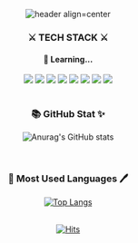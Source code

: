 <!--
**LEEBEEE/LEEBEEE** is a ✨ _special_ ✨ repository because its `README.md` (this file) appears on your GitHub profile.

Here are some ideas to get you started:

- 🔭 I’m currently working on ...
- 🌱 I’m currently learning ...
- 👯 I’m looking to collaborate on ...
- 🤔 I’m looking for help with ...
- 💬 Ask me about ...
- 📫 How to reach me: ...
- 😄 Pronouns: ...
- ⚡ Fun fact: ...
-->
<div align=center>

![header align=center](https://capsule-render.vercel.app/api?type=waving&color=0:99BDFF,100:B0E1FA&height=222&section=header&text=HELLO%20WORLD&fontSize=70&fontAlignY=40&fontColor=F7F7F7&desc=PHP%20Web%20Developer%20Hyebin%20Lee&descAlign=60&descAlignY=57&descSize=22)
<h3>⚔ TECH STACK ⚔</h3>
<h4>🏹 Learning...</h4>

<img src="https://img.shields.io/badge/PHP-777BB4?style=for-the-badge&logo=PHP&logoColor=white"/>
<img src="https://img.shields.io/badge/HTML5-E34F26?style=for-the-badge&logo=HTML5&logoColor=white"/>
<img src="https://img.shields.io/badge/CSS3-1572B6?style=for-the-badge&logo=CSS3&logoColor=white"/>
<img src="https://img.shields.io/badge/MySQL-4479A1?style=for-the-badge&logo=MySQL&logoColor=white"/>
<img src="https://img.shields.io/badge/JavaScript-F7DF1E?style=for-the-badge&logo=JavaScript&logoColor=black"/>
<img src="https://img.shields.io/badge/vue.js-4FC08D?style=for-the-badge&logo=vue.js&logoColor=white">
<img src="https://img.shields.io/badge/node.js-339933?style=for-the-badge&logo=Node.js&logoColor=white">
<img src="https://img.shields.io/badge/bootstrap-7952B3?style=for-the-badge&logo=bootstrap&logoColor=white">

<br>
<br>

<h3>📚 GitHub Stat ✨</h3>

![Anurag's GitHub stats](https://github-readme-stats.vercel.app/api?username=LEEBEEE&show_icons=true&theme=dracula)

<br>

<h3>📜 Most Used Languages 🖊</h3>

[![Top Langs](https://github-readme-stats.vercel.app/api/top-langs/?username=LEEBEEE&layout=compact)](https://github.com/anuraghazra/github-readme-stats)
<br>
<br>

[![Hits](https://hits.seeyoufarm.com/api/count/incr/badge.svg?url=https%3A%2F%2Fgithub.com%2FLEEBEEE&count_bg=%23292929&title_bg=%23292929&icon=github.svg&icon_color=%23E8E8E8&title=hits&edge_flat=false)](https://hits.seeyoufarm.com)

</div>
